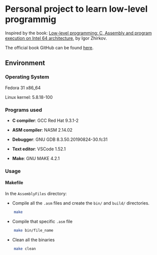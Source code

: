 # Personal project to learn low-level programmig

Inspired by the book: [Low-level programming: C, Assembly and program execution on Intel 64 architecture](https://www.apress.com/br/book/9781484224021), by Igor Zhirkov.

The official book GitHub can be found [here](https://github.com/Apress/low-level-programming).

## Environment

### Operating System
Fedora 31 x86_64

Linux kernel: 5.8.18-100

### Programs used
* __C compiler__: GCC Red Hat 9.3.1-2

* __ASM compiler__: NASM 2.14.02

* __Debugger__: GNU GDB 8.3.50.20190824-30.fc31

* __Text editor__: VSCode 1.52.1

* __Make__: GNU MAKE 4.2.1

### Usage 

#### Makefile

In the `AssemblyFiles` directory:
- Compile all the `.asm` files and create the `bin/` and `build/` directories.
```bash     
    make 
```
- Compile that specific `.asm` file 
```bash 
    make bin/file_name
```
- Clean all the binaries 
```bash
    make clean 
```

